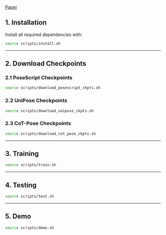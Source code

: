[Paper](https://arxiv.org/abs/2508.07540)

## 1. Installation

Install all required dependencies with:

```bash
source scripts/install.sh
```

---

## 2. Download Checkpoints

### 2.1 PoseScript Checkpoints
```bash
source scripts/download_posescript_ckpts.sh
```

### 2.2 UniPose Checkpoints
```bash
source scripts/download_unipose_ckpts.sh
```

### 2.3 CoT-Pose Checkpoints
```bash
source scripts/download_cot_pose_ckpts.sh
```

---

## 3. Training

```bash
source scripts/train.sh
```

---

## 4. Testing

```bash
source scripts/test.sh
```

---

## 5. Demo

```bash
source scripts/demo.sh
```
